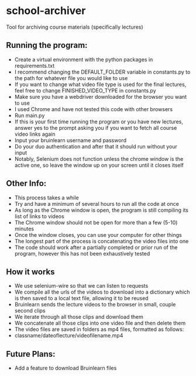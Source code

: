 # school-archiver

Tool for archiving course materials (specifically lectures)
## Running the program:
- Create a virtual environment with the python packages in requirements.txt
- I recommend changing the DEFAULT_FOLDER variable in constants.py to the path for whatever file you would like to use
- If you want to change what video file type is used for the final lectures, feel free to change FINISHED_VIDEO_TYPE in constants.py
- Make sure you have a webdriver downloaded for the browser you want to use
- I used Chrome and have not tested this code with other browsers
- Run main.py
- If this is your first time running the program or you have new lectures, answer yes to the prompt asking you if you want to fetch all course video links again
- Input your bruinlearn username and password
- Do your duo authentication and after that it should run without your input
- Notably, Selenium does not function unless the chrome window is the active one, so leave the window up on your screen until it closes itself

## Other Info:
- This process takes a while
- Try and have a minimum of several hours to run all the code at once
- As long as the Chrome window is open, the program is still compiling its list of links to videos
- The Chrome window should not be open for more than a few (5-10) minutes
- Once the window closes, you can use your computer for other things
- The longest part of the process is concatenating the video files into one
- The code should work after a partially completed or prior run of the program, however this has not been exhaustively tested

## How it works
- We use selenium-wire so that we can listen to requests
- We compile all the urls of the videos to download into a dictionary which is then saved to a local text file, allowing it to be reused
- Bruinlearn sends the lecture videos to the browser in small, couple second clips
- We iterate through all those clips and download them
- We concatenate all those clips into one video file and then delete them
- The video files are saved in folders as mp4 files, formatted as follows:
- classname/dateoflecture/videofilename.mp4

## Future Plans:
- Add a feature to download Bruinlearn files
